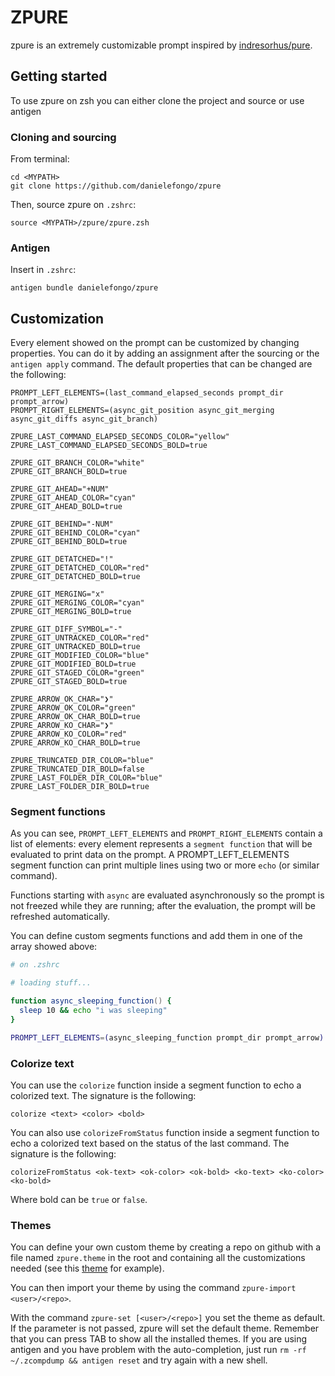 # ZPURE

zpure is an extremely customizable prompt inspired by [indresorhus/pure](https://github.com/sindresorhus/pure).

## Getting started

To use zpure on zsh you can either clone the project and source or use antigen

### Cloning and sourcing

From terminal:

```
cd <MYPATH>
git clone https://github.com/danielefongo/zpure
```

Then, source zpure on `.zshrc`:

```
source <MYPATH>/zpure/zpure.zsh
```

### Antigen

Insert in `.zshrc`:

```
antigen bundle danielefongo/zpure
```

## Customization

Every element showed on the prompt can be customized by changing properties. You can do it by adding an assignment after the sourcing or the `antigen apply` command. The default properties that can be changed are the following:

```
PROMPT_LEFT_ELEMENTS=(last_command_elapsed_seconds prompt_dir prompt_arrow)
PROMPT_RIGHT_ELEMENTS=(async_git_position async_git_merging async_git_diffs async_git_branch)

ZPURE_LAST_COMMAND_ELAPSED_SECONDS_COLOR="yellow"
ZPURE_LAST_COMMAND_ELAPSED_SECONDS_BOLD=true

ZPURE_GIT_BRANCH_COLOR="white"
ZPURE_GIT_BRANCH_BOLD=true

ZPURE_GIT_AHEAD="+NUM"
ZPURE_GIT_AHEAD_COLOR="cyan"
ZPURE_GIT_AHEAD_BOLD=true

ZPURE_GIT_BEHIND="-NUM"
ZPURE_GIT_BEHIND_COLOR="cyan"
ZPURE_GIT_BEHIND_BOLD=true

ZPURE_GIT_DETATCHED="!"
ZPURE_GIT_DETATCHED_COLOR="red"
ZPURE_GIT_DETATCHED_BOLD=true

ZPURE_GIT_MERGING="x"
ZPURE_GIT_MERGING_COLOR="cyan"
ZPURE_GIT_MERGING_BOLD=true

ZPURE_GIT_DIFF_SYMBOL="-"
ZPURE_GIT_UNTRACKED_COLOR="red"
ZPURE_GIT_UNTRACKED_BOLD=true
ZPURE_GIT_MODIFIED_COLOR="blue"
ZPURE_GIT_MODIFIED_BOLD=true
ZPURE_GIT_STAGED_COLOR="green"
ZPURE_GIT_STAGED_BOLD=true

ZPURE_ARROW_OK_CHAR="❯"
ZPURE_ARROW_OK_COLOR="green"
ZPURE_ARROW_OK_CHAR_BOLD=true
ZPURE_ARROW_KO_CHAR="❯"
ZPURE_ARROW_KO_COLOR="red"
ZPURE_ARROW_KO_CHAR_BOLD=true

ZPURE_TRUNCATED_DIR_COLOR="blue"
ZPURE_TRUNCATED_DIR_BOLD=false
ZPURE_LAST_FOLDER_DIR_COLOR="blue"
ZPURE_LAST_FOLDER_DIR_BOLD=true
```

### Segment functions

As you can see, `PROMPT_LEFT_ELEMENTS` and `PROMPT_RIGHT_ELEMENTS` contain a list of elements: every element represents a `segment function` that will be evaluated to print data on the prompt. A PROMPT_LEFT_ELEMENTS segment function can print multiple lines using two or more `echo` (or similar command).

Functions starting with `async` are evaluated asynchronously so the prompt is not freezed while they are running; after the evaluation, the prompt will be refreshed automatically.

You can define custom segments functions and add them in one of the array showed above:

```zsh
# on .zshrc

# loading stuff...

function async_sleeping_function() {
  sleep 10 && echo "i was sleeping"
}

PROMPT_LEFT_ELEMENTS=(async_sleeping_function prompt_dir prompt_arrow)
```

### Colorize text

You can use the `colorize` function inside a segment function to echo a colorized text. The signature is the following:

```
colorize <text> <color> <bold>
```

You can also use `colorizeFromStatus` function inside a segment function to echo a colorized text based on the status of the last command. The signature is the following:

```
colorizeFromStatus <ok-text> <ok-color> <ok-bold> <ko-text> <ko-color> <ko-bold>
```

Where bold can be `true` or `false`.

### Themes

You can define your own custom theme by creating a repo on github with a file named `zpure.theme` in the root and containing all the customizations needed (see this [theme](https://github.com/danielefongo/fish-zpure) for example).

You can then import your theme by using the command `zpure-import <user>/<repo>`.

With the command `zpure-set [<user>/<repo>]` you set the theme as default. If the parameter is not passed, zpure will set the default theme. Remember that you can press TAB to show all the installed themes. If you are using antigen and you have problem with the auto-completion, just run `rm -rf ~/.zcompdump && antigen reset` and try again with a new shell.
